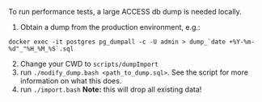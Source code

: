 To run performance tests, a large ACCESS db dump is needed locally.

  1. Obtain a dump from the production environment, e.g.:

   ```
   docker exec -it postgres pg_dumpall -c -U admin > dump_`date +%Y-%m-%d"_"%H_%M_%S`.sql
   ```

  2. Change your CWD to `scripts/dumpImport`
  3. run `./modify_dump.bash <path_to_dump.sql>`. See the script for more information on what this does.
  4. run `./import.bash` **Note:** this will drop all existing data!

